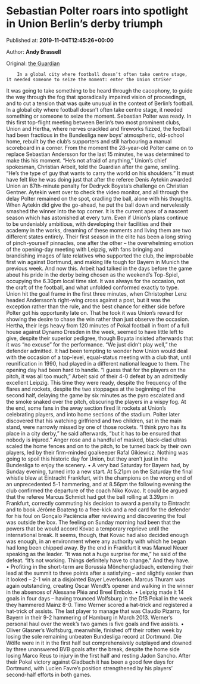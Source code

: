 
# Sebastian Polter roars into spotlight in Union Berlin’s derby triumph

Published at: **2019-11-04T12:45:26+00:00**

Author: **Andy Brassell**

Original: [the Guardian](https://www.theguardian.com/football/blog/2019/nov/04/sebastian-polter-union-berlin-derby-bundesliga)


        In a global city where football doesn’t often take centre stage, it needed someone to seize the moment: enter the Union striker
      
It was going to take something to be heard through the cacophony, to guide the way through the fog that sporadically impaired vision of proceedings, and to cut a tension that was quite unusual in the context of Berlin’s football. In a global city where football doesn’t often take centre stage, it needed something or someone to seize the moment. Sebastian Polter was ready.
In this first top-flight meeting between Berlin’s two most prominent clubs, Union and Hertha, where nerves crackled and fireworks fizzed, the football had been fractious in the Bundesliga new boys’ atmospheric, old-school home, rebuilt by the club’s supporters and still harbouring a manual scoreboard in a corner.
From the moment the 28-year-old Polter came on to replace Sebastian Andersson for the last 15 minutes, he was determined to make this his moment. “He’s not afraid of anything,” Union’s chief spokesman, Christian Arbeit, told the Guardian after the game, smiling. “He’s the type of guy that wants to carry the world on his shoulders.”
It must have felt like he was doing just that after the referee Denis Aytekin awarded Union an 87th-minute penalty for Dedryck Boyata’s challenge on Christian Gentner. Aytekin went over to check the video monitor, and all through the delay Polter remained on the spot, cradling the ball, alone with his thoughts. When Aytekin did give the go-ahead, he put the ball down and nervelessly smashed the winner into the top corner.
It is the current apex of a nascent season which has astonished at every turn. Even if Union’s plans continue to be undeniably ambitious, with developing their facilities and their academy in the works, dreaming of these moments and living them are two different states entirely. Their first season in the elite has been a long string of pinch-yourself pinnacles, one after the other – the overwhelming emotion of the opening-day meeting with Leipzig, with fans bringing and brandishing images of late relatives who supported the club, the improbable first win against Dortmund, and making life tough for Bayern in Munich the previous week. And now this.
Arbeit had talked in the days before the game about his pride in the derby being chosen as the weekend’s Top-Spiel, occupying the 6.30pm local time slot. It was always for the occasion, not the craft of the football, and what unfolded conformed exactly to type. Union hit the goal frame in the first three minutes, when Christopher Lenz headed Andersson’s right-wing cross against a post, but it was the exception rather than the rule, and the best chance for either side before Polter got his opportunity late on. That he took it was Union’s reward for showing the desire to chase the win rather than just observe the occasion. Hertha, their legs heavy from 120 minutes of Pokal football in front of a full house against Dynamo Dresden in the week, seemed to have little left to give, despite their superior pedigree, though Boyata insisted afterwards that it was “no excuse” for the performance. “We just didn’t play well,” the defender admitted.
It had been tempting to wonder how Union would deal with the occasion of a top-level, equal-status meeting with a club that, until reunification in 1990, had played in a different national league to them. The opening day had been hard to handle. “I guess that for the players on the pitch, it was all too much,” Arbeit said of their 4-0 defeat by an admittedly excellent Leipzig.
This time they were ready, despite the frequency of the flares and rockets, despite the two stoppages at the beginning of the second half, delaying the game by six minutes as the pyro escalated and the smoke snaked over the pitch, obscuring the players in a wispy fog.
At the end, some fans in the away section fired lit rockets at Union’s celebrating players, and into home sections of the stadium. Polter later discovered that his watching girlfriend and two children, sat in the main stand, were narrowly missed by one of those rockets. “I think pyro has its place in a city derby,” he said afterwards, “but it has to be ensured that nobody is injured.”
Anger rose and a handful of masked, black-clad ultras scaled the home fences and on to the pitch, to be turned back by their own players, led by their firm-minded goalkeeper Rafal Gikiewicz. Nothing was going to spoil this historic day for Union, but they aren’t just in the Bundesliga to enjoy the scenery.
• A very bad Saturday for Bayern had, by Sunday evening, turned into a new start. At 5.21pm on the Saturday the final whistle blew at Eintracht Frankfurt, with the champions on the wrong end of an unprecedented 5-1 hammering, and at 8.56pm the following evening the club confirmed the departure of the coach Niko Kovac.
It could be argued that the referee Marcus Schmidt had got the ball rolling at 3.39pm in Frankfurt, correctly commuting his decision to award a penalty to Eintracht and to book Jérôme Boateng to a free-kick and a red card for the defender for his foul on Gonçalo Paciência after reviewing and discovering the foul was outside the box.
The feeling on Sunday morning had been that the powers that be would accord Kovac a temporary reprieve until the international break. It seems, though, that Kovac had also decided enough was enough, in an environment where any authority with which he began had long been chipped away. By the end in Frankfurt it was Manuel Neuer speaking as the leader. “It was not a huge surprise for me,” he said of the defeat. “It’s not working. Things definitely have to change.” And they have.
• Profiting in the short-term are Borussia Mönchengladbach, extending their lead at the summit to three points after a satisfying – and slightly easier than it looked – 2-1 win at a disjointed Bayer Leverkusen. Marcus Thuram was again outstanding, creating Oscar Wendt’s opener and walking in the winner in the absences of Alessane Pléa and Breel Embolo.
• Leipzig made it 14 goals in four days – having trounced Wolfsburg in the DfB Pokal in the week they hammered Mainz 8-0. Timo Werner scored a hat-trick and registered a hat-trick of assists. The last player to manage that was Claudio Pizarro, for Bayern in their 9-2 hammering of Hamburg in March 2013. Werner’s personal haul over the week’s two games is five goals and five assists.
• Oliver Glasner’s Wolfsburg, meanwhile, finished off their rotten week by losing the sole remaining unbeaten Bundesliga record at Dortmund. Die Wölfe were in it in the first half but comprehensively outplayed and downed by three unanswered BVB goals after the break, despite the home side losing Marco Reus to injury in the first half and resting Jadon Sancho. After their Pokal victory against Gladbach it has been a good few days for Dortmund, with Lucien Favre’s position strengthened by his players’ second-half efforts in both games.
